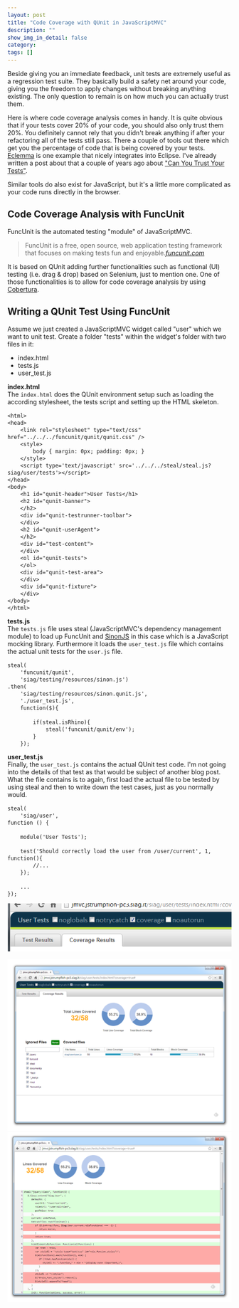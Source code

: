 ```yaml
---
layout: post
title: "Code Coverage with QUnit in JavaScriptMVC"
description: ""
show_img_in_detail: false
category: 
tags: []
---
```


Beside giving you an immediate feedback, unit tests are extremely useful as a regression test suite. They basically build a safety net around your code, giving you the freedom to apply changes without breaking anything existing. The only question to remain is on how much you can actually trust them.

Here is where code coverage analysis comes in handy. It is quite obvious that if your tests cover 20% of your code, you should also only trust them 20%. You definitely cannot rely that you didn't break anything if after your refactoring all of the tests still pass. There a couple of tools out there which get you the percentage of code that is being covered by your tests. [Eclemma](http://www.eclemma.org/) is one example that nicely integrates into Eclipse. I've already written a post about that a couple of years ago about ["Can You Trust Your Tests"](http://localhost:4000/blog/2010/05/can-you-trust-your-tests/).

Similar tools do also exist for JavaScript, but it's a little more complicated as your code runs directly in the browser.

## Code Coverage Analysis with FuncUnit

FuncUnit is the automated testing "module" of JavaScriptMVC.

> FuncUnit is a free, open source, web application testing framework that focuses on making tests fun and enjoyable.<cite><a href="http://funcunit.com/">funcunit.com</a></cite>

It is based on QUnit adding further functionalities such as functional (UI) testing (i.e. drag & drop) based on Selenium, just to mention one. One of those functionalities is to allow for code coverage analysis by using [Cobertura](http://cobertura.sourceforge.net/).

## Writing a QUnit Test Using FuncUnit

Assume we just created a JavaScriptMVC widget called "user" which we want to unit test. Create a folder "tests" within the widget's folder with two files in it:

- index.html
- tests.js
- user_test.js

**index.html**  
The `index.html` does the QUnit environment setup such as loading the according stylesheet, the tests script and setting up the HTML skeleton.

    <html>
    <head>
        <link rel="stylesheet" type="text/css" href="../../../funcunit/qunit/qunit.css" />
        <style>
            body { margin: 0px; padding: 0px; }
        </style>
        <script type='text/javascript' src='../../../steal/steal.js?siag/user/tests'></script>
    </head>
    <body>
        <h1 id="qunit-header">User Tests</h1>
        <h2 id="qunit-banner">
        </h2>
        <div id="qunit-testrunner-toolbar">
        </div>
        <h2 id="qunit-userAgent">
        </h2>
        <div id="test-content">
        </div>
        <ol id="qunit-tests">
        </ol>
        <div id="qunit-test-area">
        </div>
        <div id="qunit-fixture">
        </div>
    </body>
    </html>

**tests.js**  
The `tests.js` file uses steal (JavaScriptMVC's dependency management module) to load up FuncUnit and [SinonJS](http://sinonjs.org/) in this case which is a JavaScript mocking library. Furthermore it loads the `user_test.js` file which contains the actual unit tests for the `user.js` file.

    steal(
        'funcunit/qunit',
        'siag/testing/resources/sinon.js')
    .then(
        'siag/testing/resources/sinon.qunit.js',
        './user_test.js',
        function($){

            if(steal.isRhino){
                steal('funcunit/qunit/env');
            }
        });

**user_test.js**  
Finally, the `user_test.js` contains the actual QUnit test code. I'm not going into the details of that test as that would be subject of another blog post. What the file contains is to again, first load the actual file to be tested by using steal and then to write down the test cases, just as you normally would.

    steal(
        'siag/user',
    function () {

        module('User Tests');

        test('Should correctly load the user from /user/current', 1, function(){
            //...
        });

        ...
    });



![](/blog/assets/imgs/funcunit_coverage_setting.png)

![](/blog/assets/imgs/funcunit_coverage_overview.png)
![](/blog/assets/imgs/funcunit_coverage_detailed.png)